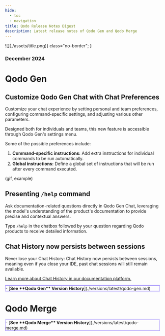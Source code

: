 ```yaml
---
hide:
  - toc
  - navigation
title: Qodo Release Notes Digest
description: Latest release notes of Qodo Gen and Qodo Merge
---
```


<div class="content" markdown>
<div class="bg-clear" markdown>

<div class="centered" markdown>
![](./assets/title.png){ class="no-border"; }

### December 2024

</div>

<!-- Qodo Gen -->
<div class="bg-black" markdown>

<div class="centered" markdown>

# Qodo **Gen**

<div class="left-padding" markdown>

## Customize Qodo Gen Chat with **Chat Preferences**

Customize your chat experience by setting personal and team preferences, configuring command-specific settings, and adjusting various other parameters.

Designed both for individuals and teams, this new feature is accessible through Qodo Gen's settings menu.

Some of the possible preferences include:

1. **Command-specific instructions:** Add extra instructions for individual commands to be run automatically.
2. **Global instructions:** Define a global set of instructions that will be run after every command executed.

(gif, example)

## Presenting **`/help` command**

Ask documentation-related questions directly in Qodo Gen Chat, leveraging the model's understanding of the product's documentation to provide precise and contextual answers.

Type `/help` in the chatbox followed by your question regarding Qodo products to receive detailed information.

## **Chat History** now persists between sessions

Never lose your Chat History: Chat History now persists between sessions, meaning even if you close your IDE, past chat sessions will still remain available.

[Learn more about Chat History in our documentation platform.](https://qodo-gen-docs.qodo.ai/chat/chat-history/)

</div>

<div class="centered" markdown>
<div class="grid cards" style="border: 1px solid #765bfa;" markdown>
- [<b class="white">See **Qodo Gen** Version History</b>](./versions/latest/qodo-gen.md)
</div>
</div>

</div>
</div>

#

<!-- Qodo Merge -->
<div class="bg-black" markdown>
<div class="centered" markdown>

# Qodo **Merge**

<div class="left-padding" markdown>


<div class="centered" markdown>
<div class="grid cards" style="border: 1px solid #765bfa;" markdown>
- [<b class="white">See **Qodo Merge** Version History</b>](./versions/latest/qodo-merge.md)
</div>
</div>

</div>
</div>
</div>

</div>
</div>

<!-- Additional Information -->
<!-- 
Adding Videos:
![type:video](https://www.youtube.com/embed/gT5tli7X4H4?si=84cs1O2bM5unLAWf){: style='width: 60%; height: 30.172vw'}

Adding GIFs:
![TestGeneration](../../assets/gifs/28.8.2024FocusDefault.gif)

Important message:
!!! important "Free feature!"
    This feature is **available for free** to all open-source projects!

    **Get Qodo Merge Chrome Extension from the [<u>Chrome web store.</u>](https://chromewebstore.google.com/detail/ephlnjeghhogofkifjloamocljapahnl?hl=en)**
-->
